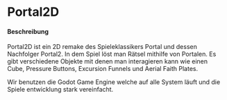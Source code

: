 # Portal2D

#### Beschreibung

Portal2D ist ein 2D remake des Spieleklassikers Portal und dessen Nachfolger Portal2.
In dem Spiel löst man Rätsel mithilfe von Portalen. Es gibt verschiedene Objekte mit
denen man interagieren kann wie einen Cube, Pressure Buttons, Excursion Funnels und Aerial Faith Plates.

Wir benutzen die Godot Game Engine welche auf alle System läuft und die Spiele entwicklung stark vereinfacht.
